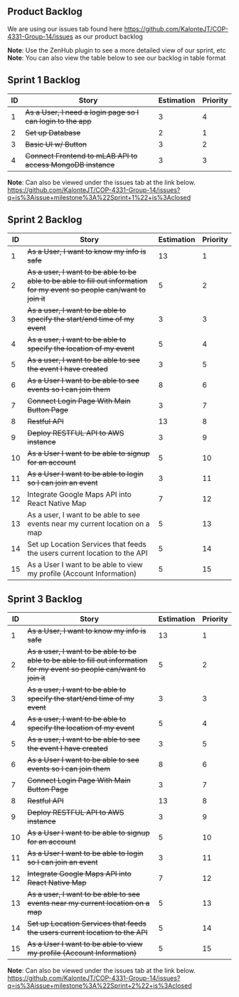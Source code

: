 **Product Backlog**</br>
-------
We are using our issues tab found here https://github.com/KalonteJT/COP-4331-Group-14/issues as our product backlog

**Note**: Use the ZenHub plugin to see a more detailed view of our sprint, etc</br>
**Note**: You can also view the table below to see our backlog in table format

Sprint 1 Backlog
----
ID|Story|Estimation|Priority
--|-----|----------|--------
1|~~As a User, I need a login page so I can login to the app~~|3|4
2|~~Set up Database~~|2|1
3|~~Basic UI w/ Button~~|3|2
4|~~Connect Frontend to mLAB API to access MongoDB instance~~|3|3

**Note**: Can also be viewed under the issues tab at the link below.</br> https://github.com/KalonteJT/COP-4331-Group-14/issues?q=is%3Aissue+milestone%3A%22Sprint+1%22+is%3Aclosed

Sprint 2 Backlog
---

ID|Story|Estimation|Priority
--|-----|----------|--------
1|~~As a User, I want to know my info is safe~~|13|1
2|~~As a user, I want to be able to be able to be able to fill out information for my event so people can/want to join it~~|5|2
3|~~As a user, I want to be able to specify the start/end time of my event~~|3|3
4|~~As a user, I want to be able to specify the location of my event~~|5|4
5|~~As a user, I want to be able to see the event I have created~~|3|5
6|~~As a User I want to be able to see events so I can join them~~|8|6
7|~~Connect Login Page With Main Button Page~~|3|7
8|~~Restful API~~|13|8
9|~~Deploy RESTFUL API to AWS instance~~|3|9
10|~~As a User I want to be able to signup for an account~~|5|10
11|~~As a User I want to be able to login so I can join an event~~|3|11
12|Integrate Google Maps API into React Native Map|7|12
13|As a user, I want to be able to see events near my current location on a map|5|13
14|Set up Location Services that feeds the users current location to the API|5|14
15|As a User I want to be able to view my profile (Account Information)|5|15

Sprint 3 Backlog
---

ID|Story|Estimation|Priority
--|-----|----------|--------
1|~~As a User, I want to know my info is safe~~|13|1
2|~~As a user, I want to be able to be able to be able to fill out information for my event so people can/want to join it~~|5|2
3|~~As a user, I want to be able to specify the start/end time of my event~~|3|3
4|~~As a user, I want to be able to specify the location of my event~~|5|4
5|~~As a user, I want to be able to see the event I have created~~|3|5
6|~~As a User I want to be able to see events so I can join them~~|8|6
7|~~Connect Login Page With Main Button Page~~|3|7
8|~~Restful API~~|13|8
9|~~Deploy RESTFUL API to AWS instance~~|3|9
10|~~As a User I want to be able to signup for an account~~|5|10
11|~~As a User I want to be able to login so I can join an event~~|3|11
12|~~Integrate Google Maps API into React Native Map~~|7|12
13|~~As a user, I want to be able to see events near my current location on a map~~|5|13
14|~~Set up Location Services that feeds the users current location to the API~~|5|14
15|~~As a User I want to be able to view my profile (Account Information)~~|5|15

**Note**: Can also be viewed under the issues tab at the link below.</br>https://github.com/KalonteJT/COP-4331-Group-14/issues?q=is%3Aissue+milestone%3A%22Sprint+2%22+is%3Aclosed
